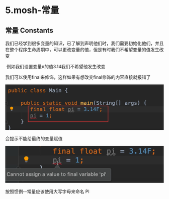 # 5.mosh-常量



## 常量 Constants



​	我们已经学到很多变量的知识，已了解到声明他们时，我们需要初始化他们，并且在整个程序生命周期中，可以更改变量的值，但是有时我们不希望变量的值发生改变

​	例如我们设置变量π的值3.14我们不希望他发生改变

​		我们可以使用final来修饰，这样如果有想改变final修饰的内容直接就报错了

![1648309378486](../../../.vuepress/public/images/1648309378486.png)



会提示不能给最终的变量赋值

![1648309485102](../../../.vuepress/public/images/1648309485102.png)





按照惯例--常量应该使用大写字母来命名  PI

















































































